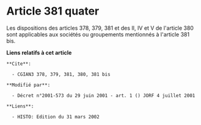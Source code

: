 # Article 381 quater

Les dispositions des articles 378, 379, 381 et des II, IV et V de l'article 380 sont applicables aux sociétés ou groupements
mentionnés à l'article 381 bis.

**Liens relatifs à cet article**

	**Cite**:

	  - CGIAN3 378, 379, 381, 380, 381 bis

	**Modifié par**:

	  - Décret n°2001-573 du 29 juin 2001 - art. 1 () JORF 4 juillet 2001

	**Liens**:

	  - HISTO: Edition du 31 mars 2002
